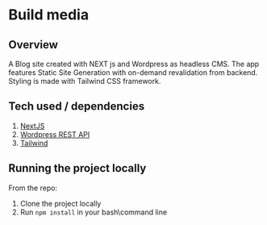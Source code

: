 # Build media

## Overview

A Blog site created with NEXT js and Wordpress as headless CMS. The app features Static Site Generation with on-demand revalidation from backend. Styling is made with Tailwind CSS framework.


## Tech used / dependencies

1. [NextJS](https://nextjs.org/)
2. [Wordpress REST API](https://developer.wordpress.com/docs/api/)
3. [Tailwind](https://tailwindcss.com/)


## Running the project locally
From the repo:
1. Clone the project locally
2. Run `npm install` in your bash\command line